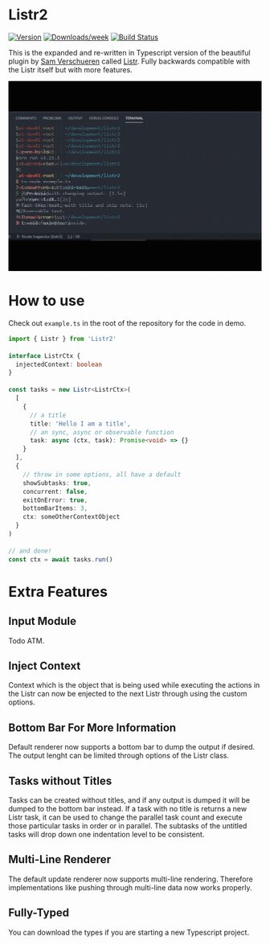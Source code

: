 # Listr2

[![Version](https://img.shields.io/npm/v/init-cli.svg)](https://npmjs.org/package/listr2)
[![Downloads/week](https://img.shields.io/npm/dw/init-cli.svg)](https://npmjs.org/package/listr2)
[![Build Status](https://cd.ev.kilic.dev/api/badges/cenk1cenk2/listr2/status.svg)](https://cd.ev.kilic.dev/cenk1cenk2/listr2)

This is the expanded and re-written in Typescript version of the beautiful plugin by [Sam Verschueren](https://github.com/SamVerschueren) called [Listr](https://github.com/SamVerschueren/listr). Fully backwards compatible with the Listr itself but with more features.

![Demo](./demo/demo.gif)

# How to use

Check out `example.ts` in the root of the repository for the code in demo.

```typescript
import { Listr } from 'Listr2'

interface ListrCtx {
  injectedContext: boolean
}

const tasks = new Listr<ListrCtx>(
  [
    {
      // a title
      title: 'Hello I am a title',
      // an sync, async or observable function
      task: async (ctx, task): Promise<void> => {}
    }
  ],
  {
    // throw in some options, all have a default
    showSubtasks: true,
    concurrent: false,
    exitOnError: true,
    bottomBarItems: 3,
    ctx: someOtherContextObject
  }
)

// and done!
const ctx = await tasks.run()
```

# Extra Features

## Input Module

Todo ATM.

## Inject Context

Context which is the object that is being used while executing the actions in the Listr can now be enjected to the next Listr through using the custom options.

## Bottom Bar For More Information

Default renderer now supports a bottom bar to dump the output if desired. The output lenght can be limited through options of the Listr class.

## Tasks without Titles

Tasks can be created without titles, and if any output is dumped it will be dumped to the bottom bar instead. If a task with no title is returns a new Listr task, it can be used to change the parallel task count and execute those particular tasks in order or in parallel. The subtasks of the untitled tasks will drop down one indentation level to be consistent.

## Multi-Line Renderer

The default update renderer now supports multi-line rendering. Therefore implementations like pushing through multi-line data now works properly.

## Fully-Typed

You can download the types if you are starting a new Typescript project.
